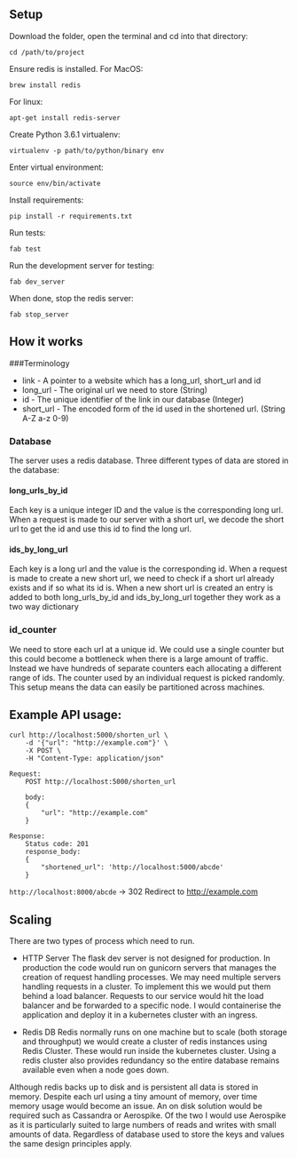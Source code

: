 ## Setup

Download the folder, open the terminal and cd into that directory:
```
cd /path/to/project
```

Ensure redis is installed. For MacOS:
```
brew install redis
```

For linux:
```
apt-get install redis-server
```

Create Python 3.6.1 virtualenv:
```
virtualenv -p path/to/python/binary env
```

Enter virtual environment:
```
source env/bin/activate 
```

Install requirements:
```
pip install -r requirements.txt
```

Run tests:
```
fab test
```

Run the development server for testing:
```
fab dev_server
```

When done, stop the redis server:
```
fab stop_server
```

## How it works

###Terminology
- link - A pointer to a website which has a long_url, short_url and id
- long_url - The original url we need to store (String)
- id - The unique identifier of the link in our database (Integer)
- short_url - The encoded form of the id used in the shortened url. (String A-Z a-z 0-9)

### Database

The server uses a redis database. Three different types of data are stored in the database:
#### long_urls_by_id
Each key is a unique integer ID and the value is the corresponding long url. When a request is made to our server with a short url, we decode the short url to get the id and use this id to find the long url.


#### ids_by_long_url
Each key is a long url and the value is the corresponding id. When a request is made to create a new short url, we need
to check if a short url already exists and if so what its id is. When a new short url is created an entry is added to
both long_urls_by_id and ids_by_long_url together they work as a two way dictionary

### id_counter
We need to store each url at a unique id. We could use a single counter but this could become a bottleneck when there 
is a large amount of traffic. Instead we have hundreds of separate counters each allocating a different range of ids. The counter used by an individual request is picked randomly. This setup means the data can easily be partitioned across machines.

## Example API usage:
```
curl http://localhost:5000/shorten_url \
    -d '{"url": "http://example.com"}' \
    -X POST \
    -H "Content-Type: application/json"

Request:
    POST http://localhost:5000/shorten_url

    body:
    {
        "url": "http://example.com"
    }

Response: 
    Status code: 201
    response_body:
    {
        "shortened_url": 'http://localhost:5000/abcde'
    }
```


`http://localhost:8000/abcde` -> 302 Redirect to http://example.com



## Scaling

There are two types of process which need to run.

- HTTP Server
The flask dev server is not designed for production. In production the code would run on gunicorn servers that manages the creation of request handling processes. We may need multiple servers handling requests in a cluster. To implement this we would put them behind a load balancer. Requests to our service would hit the load balancer and be forwarded to a specific node.  I would containerise the application and deploy it in a kubernetes cluster with an ingress.

- Redis DB
Redis normally runs on one machine but to scale (both storage and throughput) we would create a cluster of redis instances using Redis Cluster. These would run inside the kubernetes cluster. Using a redis cluster also provides redundancy so the entire database remains available even when a node goes down.

Although redis backs up to disk and is persistent all data is stored in memory. Despite each url using a tiny amount of memory, over time memory usage would become an issue. An on disk solution would be required such as Cassandra or Aerospike. Of the two I would use Aerospike as it is particularly suited to large numbers of reads and writes with small amounts of data. Regardless of database used to store the keys and values the same design principles apply.